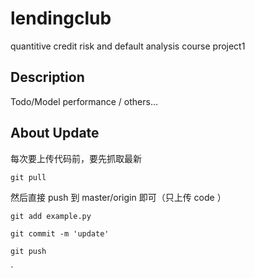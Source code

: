 # lendingclub
quantitive credit risk and default analysis course project1


## Description

Todo/Model performance / others… 

##### 

## About Update

每次要上传代码前，要先抓取最新

`git pull`

然后直接 push 到 master/origin 即可（只上传 code ）

`git add example.py`

`git commit -m 'update' `

`git push`


`
